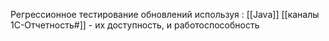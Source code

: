 Регрессионное тестирование обновлений используя :
[[Java]]
[[каналы 1С-Отчетность#]] - их доступность, и работоспособность

